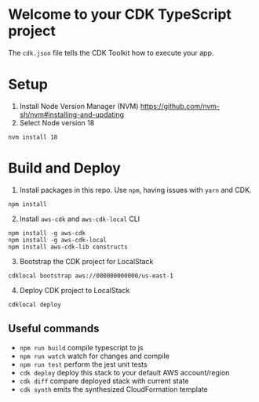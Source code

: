 # Welcome to your CDK TypeScript project
The `cdk.json` file tells the CDK Toolkit how to execute your app.

# Setup
1. Install Node Version Manager (NVM)
https://github.com/nvm-sh/nvm#installing-and-updating
2. Select Node version 18
```shell
nvm install 18
```

# Build and Deploy
1. Install packages in this repo. Use `npm`, having issues with `yarn` and CDK.
```shell
npm install
```
2. Install `aws-cdk` and `aws-cdk-local` CLI
```shell
npm install -g aws-cdk
npm install -g aws-cdk-local
npm install aws-cdk-lib constructs
```
3. Bootstrap the CDK project for LocalStack
```shell
cdklocal bootstrap aws://000000000000/us-east-1
```
4. Deploy CDK project to LocalStack
```shell
cdklocal deploy
```

## Useful commands

* `npm run build`   compile typescript to js
* `npm run watch`   watch for changes and compile
* `npm run test`    perform the jest unit tests
* `cdk deploy`      deploy this stack to your default AWS account/region
* `cdk diff`        compare deployed stack with current state
* `cdk synth`       emits the synthesized CloudFormation template

